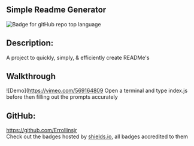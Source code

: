 ## Simple Readme Generator

![Badge for gitHub repo top language](https://img.shields.io/github/languages/top/Errollinsjr/Simple-Readme-Generator?style=flat&logo=appveyor)

## Description:

A project to quickly, simply, & efficiently create READMe's

## Walkthrough

![Demo](https://vimeo.com/569164809
Open a terminal and type index.js before then filling out the prompts accurately

## GitHub:

https://github.com/Errollinsjr
</br>
Check out the badges hosted by [shields.io](https://shields.io/), all badges accredited to them
